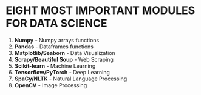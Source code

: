 # **EIGHT MOST IMPORTANT MODULES FOR DATA SCIENCE**

1. **Numpy** - Numpy arrays functions
2. **Pandas** - Dataframes functions
3. **Matplotlib/Seaborn** - Data Visualization
4. **Scrapy/Beautiful Soup** - Web Scraping
5. **Scikit-learn** - Machine Learning
6. **Tensorflow/PyTorch** - Deep Learning
7. **SpaCy/NLTK** - Natural Language Processing
8. **OpenCV** - Image Processing
